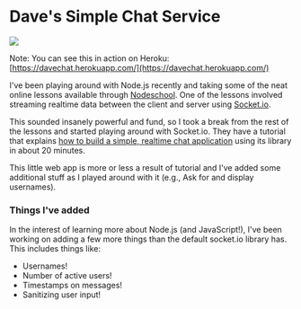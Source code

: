 # Dave's Simple Chat Service

![](https://raw.githubusercontent.com/rockbandit/DaveChat/master/screenshots/Screenshot%202015-02-13%2008.53.12.png)

Note: You can see this in action on Heroku: [https://davechat.herokuapp.com/](https://davechat.herokuapp.com/)

I've been playing around with Node.js recently and taking some of the neat online lessons available through [Nodeschool](http://nodeschool.io/). One of the lessons involved streaming realtime data between the client and server using [Socket.io](http://socket.io/).

This sounded insanely powerful and fund, so I took a break from the rest of the lessons and started playing around with Socket.io. They have a tutorial that explains [how to build a simple, realtime chat application](http://socket.io/) using its library in about 20 minutes.

This little web app is more or less a result of tutorial and I've added some additional stuff as I played around with it (e.g., Ask for and display usernames).

### Things I've added

In the interest of learning more about Node.js (and JavaScript!), I've been working on adding a few more things than the default socket.io library has. This includes things like:

* Usernames!
* Number of active users!
* Timestamps on messages!
* Sanitizing user input!
